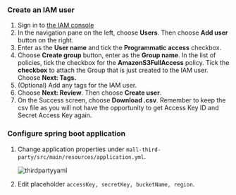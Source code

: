 ### Create an IAM user

1. Sign in to [the IAM console](https://console.aws.amazon.com/iam/)
2. In the navigation pane on the left, choose **Users**. Then choose **Add user** button on the right.
3. Enter <any name> as the **User name** and tick the **Programmatic access** checkbox.
4. Choose **Create group** button, enter <any group name> as the **Group name**. In the list of policies, tick the checkbox for the **AmazonS3FullAccess** policy. Tick the **checkbox** to attach the Group <any group name> that is just created to the IAM user. Choose **Next: Tags.**
5. (Optional) Add any tags for the IAM user.
6. Choose **Next: Review**. Then choose **Create user**.
7. On the Success screen, choose **Download .csv**. Remember to keep the csv file as you will not  have the opportunity to get Access Key ID and Secret Access Key again.



### Configure spring boot application

1. Change application properties under `mall-third-party/src/main/resources/application.yml`.

   ![thirdpartyyaml](https://user-images.githubusercontent.com/22387966/101739543-a3434400-3b02-11eb-81d8-dd890d3cfdca.PNG)

2. Edit placeholder `accessKey, secretKey, bucketName, region`.

